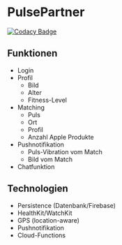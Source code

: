 # PulsePartner

[![Codacy Badge](https://api.codacy.com/project/badge/Grade/1f90bc42ba684620913d3d0eed08322c)](https://www.codacy.com?utm_source=github.com&amp;utm_medium=referral&amp;utm_content=Ragyal/PulsePartner&amp;utm_campaign=Badge_Grade)

## Funktionen

- Login
- Profil
  - Bild
  - Alter
  - Fitness-Level
- Matching
  - Puls
  - Ort
  - Profil
  - Anzahl Apple Produkte
- Pushnotifikation
  - Puls-Vibration vom Match
  - Bild vom Match
- Chatfunktion


## Technologien
- Persistence (Datenbank/Firebase)
- HealthKit/WatchKit
- GPS (location-aware)
- Pushnotifikation
- Cloud-Functions

